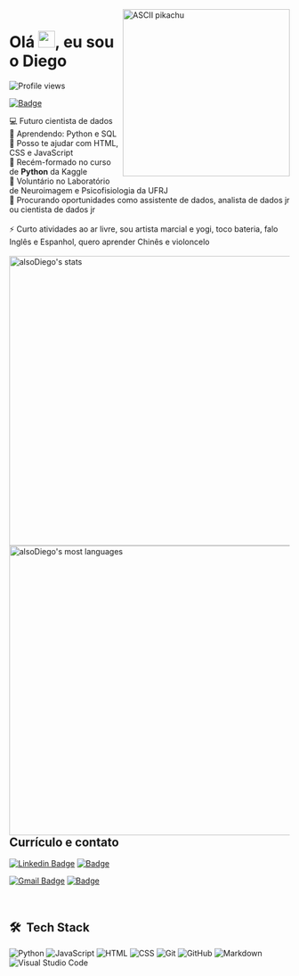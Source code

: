 <!--

  Curtiu o readme e veio ver como eu fiz? Que legal!! 😄
    •  Os badges são do site https://shields.io
    •  Os Github Stats são do repo https://github.com/anuraghazra/github-readme-stats
    •  E o pikachu é só se você desejar do fundo do coração tornar-se um mestre pokémon ⚡

-->

<img align="right" height="300em" src="https://user-images.githubusercontent.com/68669255/144671801-5357299e-0306-447e-8d36-99ce6b3e2b36.gif" alt="ASCII pikachu">
<h1 align="left">Olá <img src="https://raw.githubusercontent.com/kaueMarques/kaueMarques/master/hi.gif" width="30px">, eu sou o Diego</h1>
<p align="left"> <img src="https://komarev.com/ghpvc/?username=soares-ad&color=162E1C" alt="Profile views" /> </p>

[![Badge](https://img.shields.io/badge/-Currículo-162E1C?style=flat&logo)](https://www.canva.com/design/DAD17BE54GE/5u_DpEeVK7ON6vSYnmrihA/view?utm_content=DAD17BE54GE&utm_campaign=designshare&utm_medium=link&utm_source=sharebutton)

:computer: Futuro cientista de dados
<br/> :snake: Aprendendo: Python e SQL
<br/> 💬 Posso te ajudar com HTML, CSS e JavaScript
<br/> :rocket: Recém-formado no curso de <strong>Python</strong> da Kaggle
<br/> 🧠 Voluntário no Laboratório de Neuroimagem e Psicofisiologia da UFRJ
<br/> 🔭 Procurando oportunidades como assistente de dados, analista de dados jr ou cientista de dados jr
<br/>
<br/> ⚡ Curto atividades ao ar livre, sou artista marcial e yogi, toco bateria, falo Inglês e Espanhol, quero aprender Chinês e violoncelo
<br/>
<br/>
<img align="right" width="520em" src="https://github-readme-stats.vercel.app/api?username=alsoDiego&hide=issues,contribs&show_icons=true&border_radius=0&theme=vue" alt="alsoDiego's stats"/>
<img align="right" width="520em" src="https://github-readme-stats.vercel.app/api/top-langs/?username=alsoDiego&layout=compact&hide=php,typescript&langs_count=4&border_radius=0&theme=vue" alt="alsoDiego's most languages"/>


## Currículo e contato
[![Linkedin Badge](https://img.shields.io/badge/-LinkedIn-162E1C?style=flat&logo=Linkedin&logoColor=white&link=https://www.linkedin.com/in/diegoasoares/)](https://www.linkedin.com/in/diegoasoares/)
[![Badge](https://img.shields.io/badge/-Currículo-162E1C?style=flat&logo)](https://www.canva.com/design/DAD17BE54GE/5u_DpEeVK7ON6vSYnmrihA/view?utm_content=DAD17BE54GE&utm_campaign=designshare&utm_medium=link&utm_source=sharebutton)

[![Gmail Badge](https://img.shields.io/badge/-Gmail-162E1C?style=flat&logo=Gmail&logoColor=white&link=mailto:augusto.diego.s@gmail.com)](mailto:augusto.diego.s@gmail.com)
[![Badge](https://img.shields.io/badge/-Lattes-162E1C?style=flat&logo=http://lattes.cnpq.br/7341316609743747)](http://lattes.cnpq.br/7341316609743747)

<br/>

## 🛠 &nbsp;Tech Stack

![Python](https://img.shields.io/badge/-python-162E1C?style=flat&logo=python)
![JavaScript](https://img.shields.io/badge/-JavaScript-162E1C?style=flat&logo=javascript)
![HTML](https://img.shields.io/badge/-HTML-162E1C?style=flat&logo=HTML5)
![CSS](https://img.shields.io/badge/-CSS-162E1C?style=flat&logo=CSS3&logoColor=1572B6)
![Git](https://img.shields.io/badge/-Git-162E1C?style=flat&logo=git)
![GitHub](https://img.shields.io/badge/-GitHub-162E1C?style=flat&logo=github)
![Markdown](https://img.shields.io/badge/-Markdown-162E1C?style=flat&logo=markdown)
![Visual Studio Code](https://img.shields.io/badge/-Visual%20Studio%20Code-162E1C?style=flat&logo=visual-studio-code&logoColor=007ACC)

<!--
Rascunho:

![Node.js](https://img.shields.io/badge/-Node.js-05122A?style=flat&logo=node.js)&nbsp;
![React](https://img.shields.io/badge/-React-05122A?style=flat&logo=react)&nbsp;
![PostgreSQL](https://img.shields.io/badge/-PostgreSQL-05122A?style=flat&logo=postgresql)&nbsp;
![SQLite](https://img.shields.io/badge/-SQLite-05122A?style=flat&logo=sqlite)&nbsp;

- 🔭 I’m currently working on ...
- 🌱 I’m currently learning ...
- 👯 I’m looking to collaborate on ...
- 🤔 I’m looking for help with ...
- 💬 Ask me about ...
- 📫 How to reach me: ...
- 😄 Pronouns: ...
- ⚡ Fun fact: ...
-->
